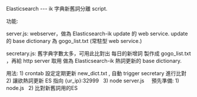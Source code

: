 Elasticsearch --- ik 字典新舊詞分離 script.

功能:

server.js:
    webserver，做為 Elasticsearch-ik update 的 web service.
    update 的 base dictionary 為 gogo_list.txt
    (常駐型 web service.)

secretary.js:
    舊字典字數太多，可用此比對出 每日的新增詞
    製作成 gogo_list.txt ，再給 http server 取用
    做為 Elasticsearch-ik 熱詞更新的 base dictionary.

用法:
    1) crontab 設定定期更新 new_dict.txt , 自動 trigger secretary 進行比對
    2) 讓欲熱詞更新 ES 指向 {ur_ip}:32999
    3) node server.js
    
預先準備:
    1) node.js
    2) 比對新舊詞用的ES
